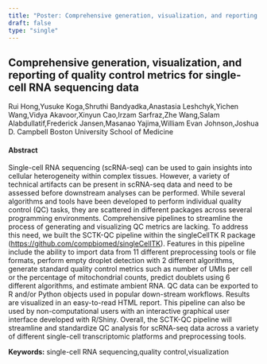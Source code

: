```yaml
---
title: "Poster: Comprehensive generation, visualization, and reporting of quality control metrics for single-cell RNA sequencing data"
draft: false
type: "single"
---
```


## Comprehensive generation, visualization, and reporting of quality control metrics for single-cell RNA sequencing data
Rui Hong,Yusuke Koga,Shruthi Bandyadka,Anastasia Leshchyk,Yichen Wang,Vidya Akavoor,Xinyun Cao,Irzam Sarfraz,Zhe Wang,Salam Alabdullatif,Frederick Jansen,Masanao Yajima,William Evan Johnson,Joshua D. Campbell
Boston University School of Medicine
#### Abstract

Single-cell RNA sequencing (scRNA-seq) can be used to gain insights into cellular heterogeneity within complex tissues. However, a variety of technical artifacts can be present in scRNA-seq data and need to be assessed before downstream analyses can be performed. While several algorithms and tools have been developed to perform individual quality control (QC) tasks, they are scattered in different packages across several programming environments. Comprehensive pipelines to streamline the process of generating and visualizing QC metrics are lacking. To address this need, we built the SCTK-QC pipeline within the singleCellTK R package (https://github.com/compbiomed/singleCellTK). Features in this pipeline include the ability to import data from 11 different preprocessing tools or file formats, perform empty droplet detection with 2 different algorithms, generate standard quality control metrics such as number of UMIs per cell or the percentage of mitochondrial counts, predict doublets using 6 different algorithms, and estimate ambient RNA. QC data can be exported to R and/or Python objects used in popular down-stream workflows. Results are visualized in an easy-to-read HTML report. This pipeline can also be used by non-computational users with an interactive graphical user interface developed with R/Shiny. Overall, the SCTK-QC pipeline will streamline and standardize QC analysis for scRNA-seq data across a variety of different single-cell transcriptomic platforms and preprocessing tools.

**Keywords:** single-cell RNA sequencing,quality control,visualization
